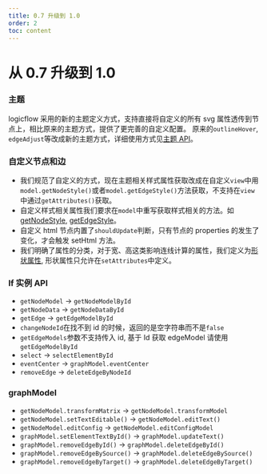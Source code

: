 ```yaml
---
title: 0.7 升级到 1.0
order: 2
toc: content
---
```

# 从 0.7 升级到 1.0

### 主题

logicflow 采用的新的主题定义方式，支持直接将自定义的所有 svg 属性透传到节点上，相比原来的主题方式，提供了更完善的自定义配置。
原来的`outlineHover`, `edgeAdjust`等改成新的主题方式，详细使用方式见[主题 API](../api/theme.zh.md)。

### 自定义节点和边

- 我们规范了自定义的方式，现在主题相关样式属性获取改成在自定义`view`中用`model.getNodeStyle()`或者`model.getEdgeStyle()`方法获取，不支持在`view`中通过`getAttributes()`获取。
- 自定义样式相关属性我们要求在`model`中重写获取样式相关的方法。如[getNodeStyle](../api/nodeModel.zh.md#样式属性), [getEdgeStyle](../api/edgeModel.zh.md#样式属性)。
- 自定义 html 节点内置了`shouldUpdate`判断，只有节点的 properties 的发生了变化，才会触发 setHtml 方法。
- 我们明确了属性的分类，对于宽、高这类影响连线计算的属性，我们定义为[形状属性](../api/nodeModel.zh.md#形状属性), 形状属性只允许在`setAttributes`中定义。

### lf 实例 API

- `getNodeModel` -> `getNodeModelById`
- `getNodeData` -> `getNodeDataById`
- `getEdge` -> `getEdgeModelById`
- `changeNodeId`在找不到 id 的时候，返回的是空字符串而不是`false`
- `getEdgeModels`参数不支持传入 id, 基于 Id 获取 edgeModel 请使用`getEdgeModelById`
- `select` -> `selectElementById`
- `eventCenter` -> `graphModel.eventCenter`
- `removeEdge` -> `deleteEdgeByNodeId`

### graphModel

- `getNodeModel.transformMatrix` -> `getNodeModel.transformModel`
- `getNodeModel.setTextEditable()` -> `getNodeModel.editText()`
- `getNodeModel.editConfig` -> `getNodeModel.editConfigModel`
- `graphModel.setElementTextById()` -> `graphModel.updateText()`
- `graphModel.removeEdgeById()` -> `graphModel.deleteEdgeById()`
- `graphModel.removeEdgeBySource()` -> `graphModel.deleteEdgeBySource()`
- `graphModel.removeEdgeByTarget()` -> `graphModel.deleteEdgeByTarget()`
